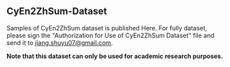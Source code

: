 
## CyEn2ZhSum-Dataset
Samples of CyEn2ZhSum dataset is published Here.  For fully dataset, please sign the "Authorization for Use of CyEn2ZhSum Dataset" file and send it to jiang.shuyu07@gmail.com. 

**Note that this dataset can only be used for academic research purposes.** 
